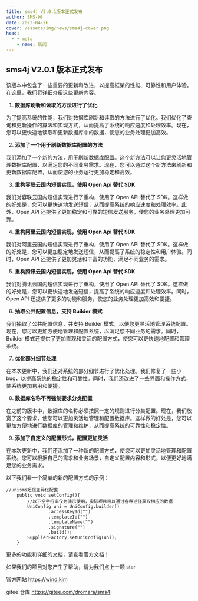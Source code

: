 ```yaml
---
title: sms4j V2.0.1版本正式发布
author: SMS-风
date: 2023-04-26
cover: /assets/img/news/sms4j-cover.png
head:
  - - meta
    - name: 新闻
---
```


## sms4j V2.0.1 版本正式发布

该版本中包含了一些重要的更新和改进，以提高框架的性能、可靠性和用户体验。在这里，我们将详细介绍这些更新内容。

1.  **数据库刷新和读取的方法进行了优化**

为了提高系统的性能，我们对数据库刷新和读取的方法进行了优化。我们优化了查询和更新操作的算法和实现方式，从而提高了系统的响应速度和处理效率。现在，您可以更快速地读取和更新数据库中的数据，使您的业务处理更加高效。

2.  **添加了一个用于刷新数据库配置的方法**

我们添加了一个新的方法，用于刷新数据库配置。这个新方法可以让您更灵活地管理数据库配置，以满足您的不同业务需求。现在，您可以通过这个新方法来刷新和更新数据库配置，从而使您的业务运行更加稳定和高效。

3.  **重构容联云国内短信实现，使用 Open Api 替代 SDK**

我们对容联云国内短信实现进行了重构，使用了 Open API 替代了 SDK。这样做的好处是，您可以更快速地发送短信，从而提高系统的响应速度和处理效率。此外，Open API 还提供了更加稳定和可靠的短信发送服务，使您的业务处理更加可靠。

4.  **重构阿里云国内短信实现，使用 Open Api 替代 SDK**

我们对阿里云国内短信实现进行了重构，使用了 Open API 替代了 SDK。这样做的好处是，您可以更加稳定地发送短信，从而提高了系统的稳定性和用户体验。同时，Open API 还提供了更加灵活和丰富的功能，满足不同业务的需求。

5.  **重构腾讯云国内短信实现，使用 Open Api 替代 SDK**

我们对腾讯云国内短信实现进行了重构，使用了 Open API 替代了 SDK。这样做的好处是，您可以更快速地发送短信，提高了系统的响应速度和处理效率。同时，Open API 还提供了更多的功能和服务，使您的业务处理更加高效和便捷。

6.  **抽取公共配置信息，支持 Builder 模式**

我们抽取了公共配置信息，并支持 Builder 模式，以便您更灵活地管理系统配置。现在，您可以更加方便地管理和配置系统，以满足您不同业务的需求。同时，Builder 模式还提供了更加直观和灵活的配置方式，使您可以更快速地配置和管理系统。

7.  **优化部分细节处理**

在本次更新中，我们还对系统的部分细节进行了优化处理。我们修复了一些小 bug，以提高系统的稳定性和可靠性。同时，我们还改进了一些界面和操作方式，使系统更加易用和便捷。

8.  **数据库名称不再强制要求分类配置**

在之前的版本中，数据库的名称必须按照一定的规则进行分类配置。现在，我们放宽了这个要求，使您可以更加灵活地管理和配置数据库。这样做的好处是，您可以更加方便地进行数据库的管理和维护，从而提高系统的可靠性和稳定性。

9.  **添加了自定义的配置形式，配置更加灵活**

在本次更新中，我们还添加了一种新的配置方式，使您可以更加灵活地管理和配置系统。您可以根据自己的需求和业务场景，自定义配置内容和形式，以便更好地满足您的业务需求。

以下我们看一个简单的新的配置方式的示例：

```
//unisms短信差异化配置
    public void setConfig(){
        //以下空字符串仅为演示使用，实际项目可以通过各种途径获取相应的数据
        UniConfig uni = UniConfig.builder()
                .accessKeyId("")
                .templateId("")
                .templateName("")
                .signature("")
                .build();
        SupplierFactory.setUniConfig(uni);
    }
```

更多的功能和详细的文档，请查看官方文档！

如果我们的项目对您产生了帮助，请为我们点上一颗 star

官方网站 https://wind.kim

gitee 仓库 https://gitee.com/dromara/sms4j
